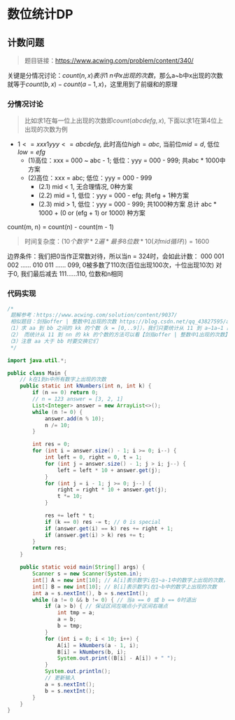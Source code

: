 # 数位统计DP
## 计数问题
> 题目链接：https://www.acwing.com/problem/content/340/ 

关键是分情况讨论：$count(n, x)表示1~n中x出现的次数$，那么a~b中x出现的次数就等于$count(b, x) - count(a - 1, x)$，这里用到了前缀和的原理

### 分情况讨论
> 比如求1在每一位上出现的次数即$count(abcdefg, x)$, 下面以求1在第4位上出现的次数为例

+ $1 <= xxx1yyy <= abcdefg$, 此时高位$high = abc$, 当前位$mid = d$, 低位$low = efg$
  + (1)高位：xxx = 000 ~ abc - 1; 低位：yyy = 000 - 999; 共abc * 1000中方案
  + (2)高位：xxx = abc; 低位：yyy = 000 - 999
    + (2.1) mid < 1, 无合理情况, 0种方案
    + (2.2) mid = 1, 低位：yyy = 000 - efg; 共efg + 1种方案
    + (2.3) mid > 1, 低位：yyy = 000 - 999; 共1000种方案
    总计 abc * 1000 + (0 or (efg + 1) or 1000) 种方案

count(m, n) = count(n) - count(m - 1)

> 时间复杂度：($10个数字 * 2遍 * 最多8位数 * 10(对mid循环)) = 1600$

边界条件：我们把0当作正常数对待，所以当n = 324时，会如此计数： 000 001 002 …… 010 011 …… 099, 0被多数了110次(百位出现100次，十位出现10次)
对于0, 我们最后减去 111……110, 位数和n相同

### 代码实现
```java
/*
 题解参考：https://www.acwing.com/solution/content/9037/
 相似题目：剑指offer | 整数中1出现的次数 https://blog.csdn.net/qq_43827595/article/details/104484543
（1）求 aa 到 bb 之间的 kk 的个数（k = [0,..9]），我们只要统计从 11 到 a−1a−1 的 kk 的个数，从 11 到 bb 的 kk 的个数，然后让他们相减即可
（2） 而统计从 11 到 nn 的 kk 的个数的方法可以看【剑指offer | 整数中1出现的次数】传送门 这个题， 注意k=0k=0 时要删去一部分数
（3）注意 aa 大于 bb 时要交换它们
 */

import java.util.*;

public class Main {
    // k在1到n中所有数字上出现的次数
    public static int kNumbers(int n, int k) {
        if (n == 0) return 0;
        // n = 123 answer = [3, 2, 1]
        List<Integer> answer = new ArrayList<>();
        while (n != 0) {
            answer.add(n % 10);
            n /= 10;
        }

        int res = 0;
        for (int i = answer.size() - 1; i >= 0; i--) {
            int left = 0, right = 0, t = 1;
            for (int j = answer.size() - 1; j > i; j--) {
                left = left * 10 + answer.get(j);
            }
            for (int j = i - 1; j >= 0; j--) {
                right = right * 10 + answer.get(j);
                t *= 10;
            }

            res += left * t;
            if (k == 0) res -= t; // 0 is special
            if (answer.get(i) == k) res += right + 1;
            if (answer.get(i) > k) res += t;
        }
        return res;
    }

    public static void main(String[] args) {
        Scanner s = new Scanner(System.in);
        int[] A = new int[10]; // A[i]表示数字i在1~a-1中的数字上出现的次数，用a-1是因为此时B[i] - A[i]就表示数字i在a~b中的所有数字上出现的次数
        int[] B = new int[10]; // B[i]表示数字i在1~b中的数字上出现的次数
        int a = s.nextInt(), b = s.nextInt();
        while (a != 0 && b != 0) { // 当a == 0 或 b == 0时退出
            if (a > b) { // 保证区间左端点小于区间右端点
                int tmp = a;
                a = b;
                b = tmp;
            }
            for (int i = 0; i < 10; i++) {
                A[i] = kNumbers(a - 1, i);
                B[i] = kNumbers(b, i);
                System.out.print((B[i] - A[i]) + " ");
            }
            System.out.println();
            // 更新输入
            a = s.nextInt();
            b = s.nextInt();
        }
    }
}
```